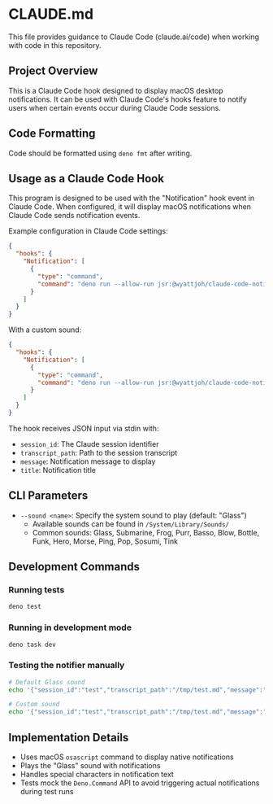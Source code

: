 # CLAUDE.md

This file provides guidance to Claude Code (claude.ai/code) when working with
code in this repository.

## Project Overview

This is a Claude Code hook designed to display macOS desktop notifications. It
can be used with Claude Code's hooks feature to notify users when certain events
occur during Claude Code sessions.

## Code Formatting

Code should be formatted using `deno fmt` after writing.

## Usage as a Claude Code Hook

This program is designed to be used with the "Notification" hook event in Claude
Code. When configured, it will display macOS notifications when Claude Code
sends notification events.

Example configuration in Claude Code settings:

```json
{
  "hooks": {
    "Notification": [
      {
        "type": "command",
        "command": "deno run --allow-run jsr:@wyattjoh/claude-code-notification"
      }
    ]
  }
}
```

With a custom sound:

```json
{
  "hooks": {
    "Notification": [
      {
        "type": "command",
        "command": "deno run --allow-run jsr:@wyattjoh/claude-code-notification --sound Submarine"
      }
    ]
  }
}
```

The hook receives JSON input via stdin with:

- `session_id`: The Claude session identifier
- `transcript_path`: Path to the session transcript
- `message`: Notification message to display
- `title`: Notification title

## CLI Parameters

- `--sound <name>`: Specify the system sound to play (default: "Glass")
  - Available sounds can be found in `/System/Library/Sounds/`
  - Common sounds: Glass, Submarine, Frog, Purr, Basso, Blow, Bottle, Funk,
    Hero, Morse, Ping, Pop, Sosumi, Tink

## Development Commands

### Running tests

```bash
deno test
```

### Running in development mode

```bash
deno task dev
```

### Testing the notifier manually

```bash
# Default Glass sound
echo '{"session_id":"test","transcript_path":"/tmp/test.md","message":"Test message","title":"Test"}' | deno run main.ts

# Custom sound
echo '{"session_id":"test","transcript_path":"/tmp/test.md","message":"Test message","title":"Test"}' | deno run main.ts --sound Submarine
```

## Implementation Details

- Uses macOS `osascript` command to display native notifications
- Plays the "Glass" sound with notifications
- Handles special characters in notification text
- Tests mock the `Deno.Command` API to avoid triggering actual notifications
  during test runs
